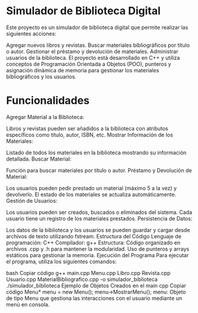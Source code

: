 # Simulador de Biblioteca Digital
Este proyecto es un simulador de biblioteca digital que permite realizar las siguientes acciones:

Agregar nuevos libros y revistas.
Buscar materiales bibliográficos por título o autor.
Gestionar el préstamo y devolución de materiales.
Administrar usuarios de la biblioteca.
El proyecto está desarrollado en C++ y utiliza conceptos de Programación Orientada a Objetos (POO), punteros y asignación dinámica de memoria para gestionar los materiales bibliográficos y los usuarios.

# Funcionalidades
Agregar Material a la Biblioteca:

Libros y revistas pueden ser añadidos a la biblioteca con atributos específicos como título, autor, ISBN, etc.
Mostrar Información de los Materiales:

Listado de todos los materiales en la biblioteca mostrando su información detallada.
Buscar Material:

Función para buscar materiales por título o autor.
Préstamo y Devolución de Material:

Los usuarios pueden pedir prestado un material (máximo 5 a la vez) y devolverlo. El estado de los materiales se actualiza automáticamente.
Gestión de Usuarios:

Los usuarios pueden ser creados, buscados o eliminados del sistema. Cada usuario tiene un registro de los materiales prestados.
Persistencia de Datos:

Los datos de la biblioteca y los usuarios se pueden guardar y cargar desde archivos de texto utilizando fstream.
Estructura del Código
Lenguaje de programación: C++
Compilador: g++
Estructura:
Código organizado en archivos .cpp y .h para mantener la modularidad.
Uso de punteros y arrays estáticos para gestionar la memoria.
Ejecución del Programa
Para ejecutar el programa, utiliza los siguientes comandos:

bash
Copiar código
g++ main.cpp Menu.cpp Libro.cpp Revista.cpp Usuario.cpp MaterialBibliografico.cpp -o simulador_biblioteca
./simulador_biblioteca
Ejemplo de Objetos Creados en el main
cpp
Copiar código
Menu* menu = new Menu();
menu->MostrarMenu();
menu: Objeto de tipo Menu que gestiona las interacciones con el usuario mediante un menú en consola.
